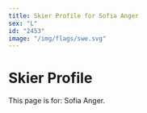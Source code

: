 ```yaml
---
title: Skier Profile for Sofia Anger
sex: "L"
id: "2453"
image: "/img/flags/swe.svg" 
---
```


# Skier Profile

This page is for: Sofia Anger.
    